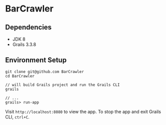# BarCrawler

## Dependencies

* JDK 8
* Grails 3.3.8

## Environment Setup
```
git clone git@github.com BarCrawler
cd BarCrawler

// will build Grails project and run the Grails CLI
grails

// ...
grails> run-app
```

Visit `http://localhost:8080` to view the app.
To stop the app and exit Grails CLI, `ctrl+C`.